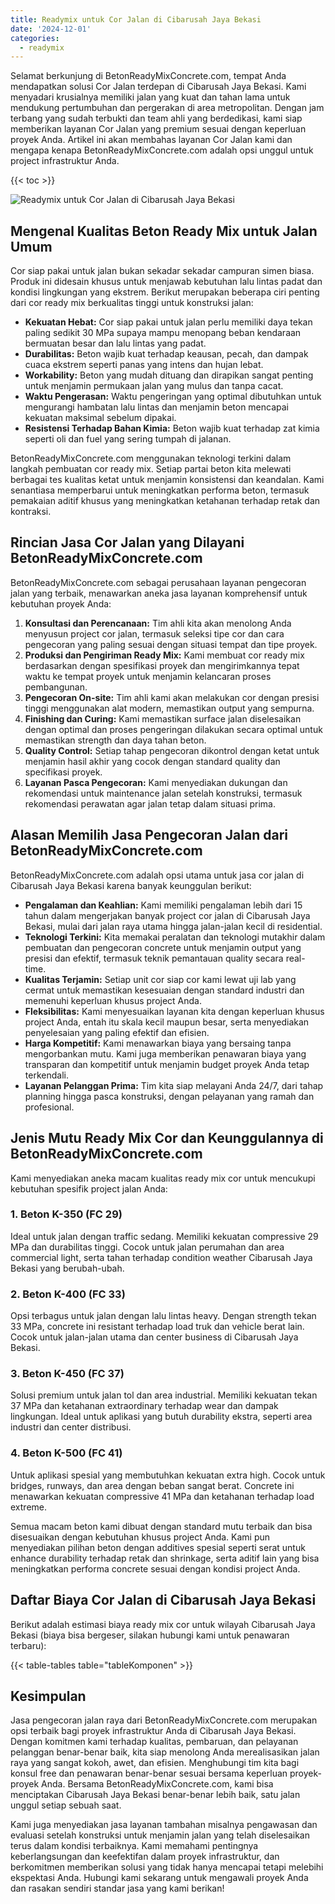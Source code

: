 ```yaml
---
title: Readymix untuk Cor Jalan di Cibarusah Jaya Bekasi
date: '2024-12-01'
categories:
  - readymix
---
```


Selamat berkunjung di BetonReadyMixConcrete.com, tempat Anda mendapatkan solusi Cor Jalan terdepan di Cibarusah Jaya Bekasi. Kami menyadari krusialnya memiliki jalan yang kuat dan tahan lama untuk mendukung pertumbuhan dan pergerakan di area metropolitan. Dengan jam terbang yang sudah terbukti dan team ahli yang berdedikasi, kami siap memberikan layanan Cor Jalan yang premium sesuai dengan keperluan proyek Anda. Artikel ini akan membahas layanan Cor Jalan kami dan mengapa kenapa BetonReadyMixConcrete.com adalah opsi unggul untuk project infrastruktur Anda.

{{< toc >}}

![Readymix untuk Cor Jalan di Cibarusah Jaya Bekasi](https://betoncor8.github.io/cor/harga-beton-readymix-concrete%20(41).png)

## Mengenal Kualitas Beton Ready Mix untuk Jalan Umum

Cor siap pakai untuk jalan bukan sekadar sekadar campuran simen biasa. Produk ini didesain khusus untuk menjawab kebutuhan lalu lintas padat dan kondisi lingkungan yang ekstrem. Berikut merupakan beberapa ciri penting dari cor ready mix berkualitas tinggi untuk konstruksi jalan:

- **Kekuatan Hebat:** Cor siap pakai untuk jalan perlu memiliki daya tekan paling sedikit 30 MPa supaya mampu menopang beban kendaraan bermuatan besar dan lalu lintas yang padat.
- **Durabilitas:** Beton wajib kuat terhadap keausan, pecah, dan dampak cuaca ekstrem seperti panas yang intens dan hujan lebat.
- **Workability:** Beton yang mudah dituang dan dirapikan sangat penting untuk menjamin permukaan jalan yang mulus dan tanpa cacat.
- **Waktu Pengerasan:** Waktu pengeringan yang optimal dibutuhkan untuk mengurangi hambatan lalu lintas dan menjamin beton mencapai kekuatan maksimal sebelum dipakai.
- **Resistensi Terhadap Bahan Kimia:** Beton wajib kuat terhadap zat kimia seperti oli dan fuel yang sering tumpah di jalanan.

BetonReadyMixConcrete.com menggunakan teknologi terkini dalam langkah pembuatan cor ready mix. Setiap partai beton kita melewati berbagai tes kualitas ketat untuk menjamin konsistensi dan keandalan. Kami senantiasa memperbarui untuk meningkatkan performa beton, termasuk pemakaian aditif khusus yang meningkatkan ketahanan terhadap retak dan kontraksi.

## Rincian Jasa Cor Jalan yang Dilayani BetonReadyMixConcrete.com

BetonReadyMixConcrete.com sebagai perusahaan layanan pengecoran jalan yang terbaik, menawarkan aneka jasa layanan komprehensif untuk kebutuhan proyek Anda:

1. **Konsultasi dan Perencanaan:** Tim ahli kita akan menolong Anda menyusun project cor jalan, termasuk seleksi tipe cor dan cara pengecoran yang paling sesuai dengan situasi tempat dan tipe proyek.
2. **Produksi dan Pengiriman Ready Mix:** Kami membuat cor ready mix berdasarkan dengan spesifikasi proyek dan mengirimkannya tepat waktu ke tempat proyek untuk menjamin kelancaran proses pembangunan.
3. **Pengecoran On-site:** Tim ahli kami akan melakukan cor dengan presisi tinggi menggunakan alat modern, memastikan output yang sempurna.
4. **Finishing dan Curing:** Kami memastikan surface jalan diselesaikan dengan optimal dan proses pengeringan dilakukan secara optimal untuk memastikan strength dan daya tahan beton.
5. **Quality Control:** Setiap tahap pengecoran dikontrol dengan ketat untuk menjamin hasil akhir yang cocok dengan standard quality dan specifikasi proyek.
6. **Layanan Pasca Pengecoran:** Kami menyediakan dukungan dan rekomendasi untuk maintenance jalan setelah konstruksi, termasuk rekomendasi perawatan agar jalan tetap dalam situasi prima.

## Alasan Memilih Jasa Pengecoran Jalan dari BetonReadyMixConcrete.com

BetonReadyMixConcrete.com adalah opsi utama untuk jasa cor jalan di Cibarusah Jaya Bekasi karena banyak keunggulan berikut:

- **Pengalaman dan Keahlian:** Kami memiliki pengalaman lebih dari 15 tahun dalam mengerjakan banyak project cor jalan di Cibarusah Jaya Bekasi, mulai dari jalan raya utama hingga jalan-jalan kecil di residential.
- **Teknologi Terkini:** Kita memakai peralatan dan teknologi mutakhir dalam pembuatan dan pengecoran concrete untuk menjamin output yang presisi dan efektif, termasuk teknik pemantauan quality secara real-time.
- **Kualitas Terjamin:** Setiap unit cor siap cor kami lewat uji lab yang cermat untuk memastikan kesesuaian dengan standard industri dan memenuhi keperluan khusus project Anda.
- **Fleksibilitas:** Kami menyesuaikan layanan kita dengan keperluan khusus project Anda, entah itu skala kecil maupun besar, serta menyediakan penyelesaian yang paling efektif dan efisien.
- **Harga Kompetitif:** Kami menawarkan biaya yang bersaing tanpa mengorbankan mutu. Kami juga memberikan penawaran biaya yang transparan dan kompetitif untuk menjamin budget proyek Anda tetap terkendali.
- **Layanan Pelanggan Prima:** Tim kita siap melayani Anda 24/7, dari tahap planning hingga pasca konstruksi, dengan pelayanan yang ramah dan profesional.

## Jenis Mutu Ready Mix Cor dan Keunggulannya di BetonReadyMixConcrete.com

Kami menyediakan aneka macam kualitas ready mix cor untuk mencukupi kebutuhan spesifik project jalan Anda:

### 1\. Beton K-350 (FC 29)

Ideal untuk jalan dengan traffic sedang. Memiliki kekuatan compressive 29 MPa dan durabilitas tinggi. Cocok untuk jalan perumahan dan area commercial light, serta tahan terhadap condition weather Cibarusah Jaya Bekasi yang berubah-ubah.

### 2\. Beton K-400 (FC 33)

Opsi terbagus untuk jalan dengan lalu lintas heavy. Dengan strength tekan 33 MPa, concrete ini resistant terhadap load truk dan vehicle berat lain. Cocok untuk jalan-jalan utama dan center business di Cibarusah Jaya Bekasi.

### 3\. Beton K-450 (FC 37)

Solusi premium untuk jalan tol dan area industrial. Memiliki kekuatan tekan 37 MPa dan ketahanan extraordinary terhadap wear dan dampak lingkungan. Ideal untuk aplikasi yang butuh durability ekstra, seperti area industri dan center distribusi.

### 4\. Beton K-500 (FC 41)

Untuk aplikasi spesial yang membutuhkan kekuatan extra high. Cocok untuk bridges, runways, dan area dengan beban sangat berat. Concrete ini menawarkan kekuatan compressive 41 MPa dan ketahanan terhadap load extreme.

Semua macam beton kami dibuat dengan standard mutu terbaik dan bisa disesuaikan dengan kebutuhan khusus project Anda. Kami pun menyediakan pilihan beton dengan additives spesial seperti serat untuk enhance durability terhadap retak dan shrinkage, serta aditif lain yang bisa meningkatkan performa concrete sesuai dengan kondisi project Anda.

## Daftar Biaya Cor Jalan di Cibarusah Jaya Bekasi

Berikut adalah estimasi biaya ready mix cor untuk wilayah Cibarusah Jaya Bekasi (biaya bisa bergeser, silakan hubungi kami untuk penawaran terbaru):

{{< table-tables table="tableKomponen" >}}

## Kesimpulan

Jasa pengecoran jalan raya dari BetonReadyMixConcrete.com merupakan opsi terbaik bagi proyek infrastruktur Anda di Cibarusah Jaya Bekasi. Dengan komitmen kami terhadap kualitas, pembaruan, dan pelayanan pelanggan benar-benar baik, kita siap menolong Anda merealisasikan jalan raya yang sangat kokoh, awet, dan efisien. Menghubungi tim kita bagi konsul free dan penawaran benar-benar sesuai bersama keperluan proyek-proyek Anda. Bersama BetonReadyMixConcrete.com, kami bisa menciptakan Cibarusah Jaya Bekasi benar-benar lebih baik, satu jalan unggul setiap sebuah saat.

Kami juga menyediakan jasa layanan tambahan misalnya pengawasan dan evaluasi setelah konstruksi untuk menjamin jalan yang telah diselesaikan terus dalam kondisi terbaiknya. Kami memahami pentingnya keberlangsungan dan keefektifan dalam proyek infrastruktur, dan berkomitmen memberikan solusi yang tidak hanya mencapai tetapi melebihi ekspektasi Anda. Hubungi kami sekarang untuk mengawali proyek Anda dan rasakan sendiri standar jasa yang kami berikan!
